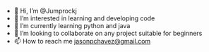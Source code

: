 - 👋 Hi, I’m @Jumprockj
- 👀 I’m interested in learning and developing code
- 🌱 I’m currently learning python and java
- 💞️ I’m looking to collaborate on any project suitable for beginners 
- 📫 How to reach me jasonpchavez@gmail.com

<!---
Jumprockj/Jumprockj is a ✨ special ✨ repository because its `README.md` (this file) appears on your GitHub profile.
You can click the Preview link to take a look at your changes.
--->
